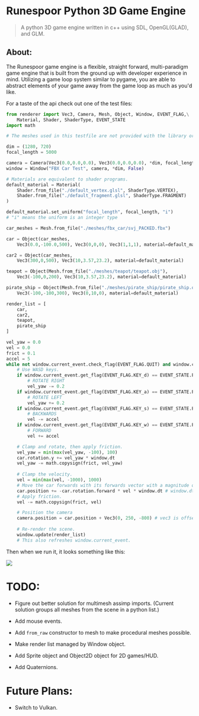 # Runespoor Python 3D Game Engine

> A python 3D game engine written in c++ using SDL, OpenGL(GLAD), and GLM.

## About:

The Runespoor game engine is a flexible, straight forward, multi-paradigm game engine that is built from the ground up with developer experience in mind.  Utilizing a game loop system similar to pygame, you are able to abstract elements of your game away from the game loop as much as you'd like.

For a taste of the api check out one of the test files:

```py
from renderer import Vec3, Camera, Mesh, Object, Window, EVENT_FLAG,\
    Material, Shader, ShaderType, EVENT_STATE
import math

# The meshes used in this testfile are not provided with the library or source files.

dim = (1280, 720)
focal_length = 5000

camera = Camera(Vec3(0.0,0.0,0.0), Vec3(0.0,0.0,0.0), *dim, focal_length, math.radians(60))
window = Window("FBX Car Test", camera, *dim, False)

# Materials are equivalent to shader programs.
default_material = Material(
    Shader.from_file("./default_vertex.glsl", ShaderType.VERTEX),
    Shader.from_file("./default_fragment.glsl", ShaderType.FRAGMENT)
)

default_material.set_uniform("focal_length", focal_length, "i")
# "i" means the uniform is an integer type

car_meshes = Mesh.from_file("./meshes/fbx_car/svj_PACKED.fbx")

car = Object(car_meshes,
    Vec3(0.0,-100.0,500), Vec3(0,0,0), Vec3(1,1,1), material=default_material)

car2 = Object(car_meshes,
    Vec3(300,0,500), Vec3(10,3.57,23.2), material=default_material)

teapot = Object(Mesh.from_file("./meshes/teapot/teapot.obj"),
    Vec3(-100,0,200), Vec3(10,3.57,23.2), material=default_material)

pirate_ship = Object(Mesh.from_file("./meshes/pirate_ship/pirate_ship.obj"),
    Vec3(-100,-100,300), Vec3(0,10,0), material=default_material)

render_list = [
    car,
    car2,
    teapot,
    pirate_ship
]

vel_yaw = 0.0
vel = 0.0
frict = 0.1
accel = 5
while not window.current_event.check_flag(EVENT_FLAG.QUIT) and window.current_event.get_flag(EVENT_FLAG.KEY_ESCAPE) != EVENT_STATE.PRESSED:
    # Use WASD keys.
    if window.current_event.get_flag(EVENT_FLAG.KEY_d) == EVENT_STATE.PRESSED:
        # ROTATE RIGHT
        vel_yaw -= 0.2
    if window.current_event.get_flag(EVENT_FLAG.KEY_a) == EVENT_STATE.PRESSED:
        # ROTATE LEFT
        vel_yaw += 0.2
    if window.current_event.get_flag(EVENT_FLAG.KEY_s) == EVENT_STATE.PRESSED:
        # BACKWARDS
        vel -= accel
    if window.current_event.get_flag(EVENT_FLAG.KEY_w) == EVENT_STATE.PRESSED:
        # FORWARD
        vel += accel

    # Clamp and rotate, then apply friction.
    vel_yaw = min(max(vel_yaw, -100), 100)
    car.rotation.y += vel_yaw * window.dt
    vel_yaw -= math.copysign(frict, vel_yaw)
    
    # Clamp the velocity.
    vel = min(max(vel, -1000), 1000)
    # Move the car forwards with its forwards vector with a magnitude of `vel`
    car.position += -car.rotation.forward * vel * window.dt # window.dt is deltatime
    # Apply friction.
    vel -= math.copysign(frict, vel)

    # Position the camera
    camera.position = car.position + Vec3(0, 250, -800) # vec3 is offset
    
    # Re-render the scene.
    window.update(render_list)
    # This also refreshes window.current_event.
```

Then when we run it, it looks something like this:

![](tests\car_vroom.gif)

# TODO:

 - Figure out better solution for multimesh assimp imports.  (Current solution groups all meshes from the scene in a python list.)

 - Add mouse events.

 - Add `from_raw` constructor to mesh to make procedural meshes possible.

 - Make render list managed by Window object.

 - Add Sprite object and Object2D object for 2D games/HUD.

 - Add Quaternions.

# Future Plans:

 - Switch to Vulkan.
